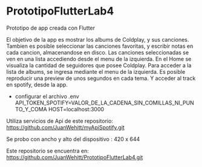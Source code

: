 # PrototipoFlutterLab4
Prototipo de app creada con Flutter 

El objetivo de la app es mostrar los albums de Coldplay, y sus canciones.
Tambien es posible seleccionar las canciones favoritas, y escribir notas en cada cancion, almacenandose en disco.
Las canciones seleccionadas se ven en una lista accediendo desde el menu de la izquierda.
En el Home se visualiza la cantidad de seguidores que posee Coldplay.
Para acceder a la lista de albums, se ingresa mediante el menu de la izquierda.
Es posible reproducir una preview de unos segundos en cada tema. Y acceder al track en spotify, desde la app.

- configurar el archivo .env
API_TOKEN_SPOTIFY=VALOR_DE_LA_CADENA_SIN_COMILLAS_NI_PUNTO_Y_COMA
HOST=localhost:3000

Utiliza servicios de Api de este repositorio:
https://github.com/JuanWehitt/myApiSpotify.git

Se probo con ancho y alto del dispositivo : 420 x 644

Este repositorio se encuentra en:
https://github.com/JuanWehitt/PrototipoFlutterLab4.git

